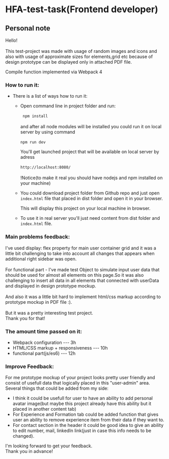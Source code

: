 # HFA-test-task(Frontend developer)

## Personal note
Hello!<br /><br />
This test-project was made with usage of random images and icons and also with usage of approximate sizes for elements,grid etc because of design prototype can be displayed only in attached PDF file.<br />

Compile function implemented via Webpack 4


### How to run it:

- There is a list of ways how to run it:

  - Open command line in project folder and run:  <br /><br />``` npm install```<br /><br />
    and after all node modules will be installed you could run it on local server by using command<br /><br />
    ```npm run dev``` <br />
    
    You'll get launched project that will be available on local server by adress <br />
    <br />```http://localhost:8080/``` <br /><br />
    !Notice(to make it real you should have nodejs and npm installed on your machine)
  - You could download project folder from Github repo and just open ```index.html``` file that placed in dist folder and open it in your browser.<br />
  
    This will display this project on your local machine in browser.<br />
  - To use it in real server you'll just need content from dist folder and ```index.html``` file.


### Main problems feedback:

I've used display: flex property for main user container grid and it was a little bit challenging to take into account all changes that appears when additional right sidebar was open.<br /><br />
For functional part - I've made test Object to simulate input user data that should be used for almost all elements on this page.So it was also challenging to insert all data in all elements that connected with userData and displayed in design prototype mockup.<br /><br />
And also it was a little bit hard to implement html/css markup according to prototype mockup in PDF file :).<br /><br />
But it was a pretty interesting test project. <br />
Thank you for that!

### The amount time passed on it:

- Webpack configuration --- 3h
- HTML/CSS markup + responsiveness   --- 10h
- functional part(js/es6) --- 12h

### Improve Feedback:

For me prototype mockup of your project looks pretty user friendly and consist of usefull data that logically placed in this "user-admin" area.
Several things that could be added from my side:
 - I think it could be usefull for user to have an ability to add personal avatar image(but maybe this project already have this ability but it placed in another content tab)
 - For Experience and Formation tab could be added function that gives user an ability to remove experience item from their data if they want to.
 - For contact section in the header it could be good idea to give an ability to edit number, mail, linkedIn link(just in case this info needs to be changed).
 
 
 I'm looking forward to get your feedback.<br />
 Thank you in advance!

